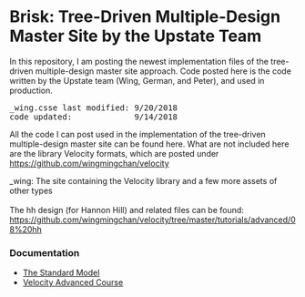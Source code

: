 # Brisk: Tree-Driven Multiple-Design Master Site by the Upstate Team

In this repository, I am posting the newest implementation files of the tree-driven multiple-design master site approach. Code posted here is the code written by the Upstate team (Wing, German, and Peter), and used in production.

<pre>
_wing.csse last modified: 9/20/2018
code updated:             9/14/2018
</pre>

All the code I can post used in the implementation of the tree-driven multiple-design master site can be found here. What are not included here are the library Velocity formats, which are posted under https://github.com/wingmingchan/velocity

_wing: The site containing the Velocity library and a few more assets of other types<br /><br />
The hh design (for Hannon Hill) and related files can be found: https://github.com/wingmingchan/velocity/tree/master/tutorials/advanced/08%20hh


<h3>Documentation</h3>
<ul>
<li><a href="http://www.upstate.edu/standard-model/index.php">The Standard Model</a></li>
<li><a href="http://www.upstate.edu/formats/velocity/courses/advanced-course/index.php">Velocity Advanced Course</a></li>
</ul>